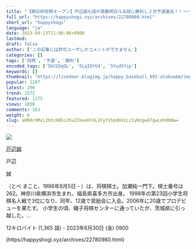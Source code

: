 ```yaml
---
title: "【朝日杯将棋オープン】戸辺誠七段が斎藤明日斗五段に勝利し２次予選進出！！～～～。 "
full_url: "https://happyshogi.xyz/archives/22780980.html"
short_url: "happyshogi"
language: "ja"
date: 2023-09-13T11:00:06+0900
lastmod: 
draft: false
author: ['この記事には許可ユーザしかコメントができません']
categories: []
tags: ['将棋', '予選', '勝利']
encoded_tags: ['5bCG5qOL', '5LqI6YG4', '5Yud5Yip']
keywords: []
thumbnail: "https://livedoor.blogimg.jp/happy_baseball_892-otakvwbm/imgs/c/f/cf8274b5-s.jpg"
popular: 1207
latest: 290
trend: 1572
featured: 1175
views: 1850
comments: 163
weight: 6
slug: aHR0cHMvL2hhcHB5c2hvZ2kueHl6L2FyY2hpdmVzLzIyNzgwOTgwLmh0bWw=
---
```


![](https://livedoor.blogimg.jp/happy_baseball_892-otakvwbm/imgs/c/f/cf8274b5-s.jpg)

<div><a target='_blank' href='https//ja.wikipedia.org/wiki/%E6%88%B8%E8%BE%BA%E8%AA%A0' title='戸辺誠'><p>戸辺誠</p></a> <p class='searchresult'><p>戸辺</p> <p>誠</p>（とべ まこと、1986年8月5日 - ）は、将棋棋士。加瀬純一門下。棋士番号は262。神奈川県横浜市生まれ、福島県喜多方市出身。 1998年の第23回小学生将棋名人戦で3位になり、同年、12歳で奨励会に入会。2006年に20歳でプロデビューを果たす。 小学生の頃、磯子将棋センターに通っていたが、茨城県に引っ越した。…</p> <p class='mw-search-result-data'>12キロバイト (1,365 語) - 2023年6月30日 (金) 0900</p></div>

(https//happyshogi.xyz/archives/22780980.html)
